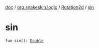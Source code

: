 [doc](../../index.md) / [org.snakeskin.logic](../index.md) / [Rotation2d](index.md) / [sin](./sin.md)

# sin

`fun sin(): `[`Double`](https://kotlinlang.org/api/latest/jvm/stdlib/kotlin/-double/index.html)